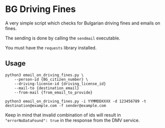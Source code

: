 # BG Driving Fines

A very simple script which checks for Bulgarian driving fines and emails on fines.

The sending is done by calling the `sendmail` executable.

You must have the `requests` library installed.

## Usage

```
python3 email_on_driving_fines.py \
    --person-id {BG_citizen_number} \
    --driving-license-id {driving_license_id}
    --mail-to {destination_email}
    --from-mail {from_email_to_provide}

python3 email_on_driving_fines.py -i YYMMDDXXXX -d 123456789 -t destination@example.com -f sender@example.com
```

Keep in mind that invalid combination of ids will result in `"errorNoDataFound": true` in the response from the DMV service.
